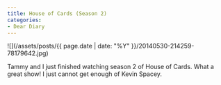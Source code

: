 ```yaml
---
title: House of Cards (Season 2)
categories:
- Dear Diary
---
```


![](/assets/posts/{{ page.date | date: "%Y" }}/20140530-214259-78179642.jpg)
  



Tammy and I just finished watching season 2 of House of Cards. What a great show! I just cannot get enough of Kevin Spacey.
